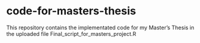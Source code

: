 # code-for-masters-thesis
This repository contains the implementated code for my Master’s Thesis in the uploaded file
Final_script_for_masters_project.R
